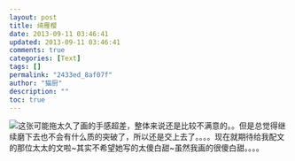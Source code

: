 ```yaml
---
layout: post
title: 绮雁樱
date: 2013-09-11 03:46:41
updated: 2013-09-11 03:46:41
comments: true
categories: [Text]
tags: []
permalink: "2433ed_8af07f"
author: "猫厨"
description: ""
toc: true
---
```


<p><img src="https://imglf2.ph.126.net/8xY2WnV2XDMsnupVpxAmGQ==/3253569255898539152.jpg"   border="0"   hspace="0"   vspace="0"   smallsrc="https://imglf1.ph.126.net/NjiOIwT62oRA6rzny-B0kg==/3253569255898539151.jpg"   />这张可能拖太久了画的手感超差，整体来说还是比较不满意的。。但是总觉得继续磨下去也不会有什么质的突破了，所以还是交上去了。。。。现在就期待给我配文的那位太太的文啦~其实不希望她写的太傻白甜~虽然我画的很傻白甜。。。。<br /></p>
